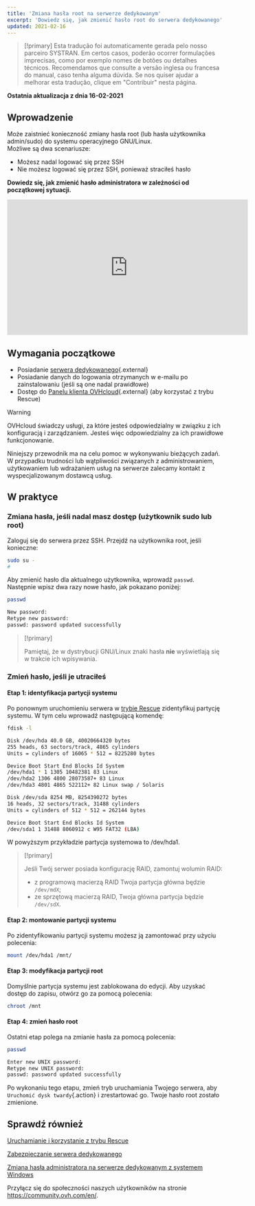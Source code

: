 ```yaml
---
title: 'Zmiana hasła root na serwerze dedykowanym'
excerpt: 'Dowiedz się, jak zmienić hasło root do serwera dedykowanego'
updated: 2021-02-16
---
```


> [!primary]
> Esta tradução foi automaticamente gerada pelo nosso parceiro SYSTRAN. Em certos casos, poderão ocorrer formulações imprecisas, como por exemplo nomes de botões ou detalhes técnicos. Recomendamos que consulte a versão inglesa ou francesa do manual, caso tenha alguma dúvida. Se nos quiser ajudar a melhorar esta tradução, clique em "Contribuir" nesta página.
>

**Ostatnia aktualizacja z dnia 16-02-2021**

## Wprowadzenie

Może zaistnieć konieczność zmiany hasła root (lub hasła użytkownika admin/sudo) do systemu operacyjnego GNU/Linux.
<br>Możliwe są dwa scenariusze:

- Możesz nadal logować się przez SSH
- Nie możesz logować się przez SSH, ponieważ straciłeś hasło

**Dowiedz się, jak zmienić hasło administratora w zależności od początkowej sytuacji.**

<iframe width="560" height="315" src="https://www.youtube.com/embed/gi7JqUvcEt0" frameborder="0" allow="accelerometer; autoplay; encrypted-media; gyroscope; picture-in-picture" allowfullscreen></iframe>

## Wymagania początkowe

- Posiadanie [serwera dedykowanego](https://www.ovhcloud.com/pl/bare-metal/){.external}
- Posiadanie danych do logowania otrzymanych w e-mailu po zainstalowaniu (jeśli są one nadal prawidłowe)
- Dostęp do [Panelu klienta OVHcloud](https://www.ovh.com/auth/?action=gotomanager&from=https://www.ovh.pl/&ovhSubsidiary=pl){.external} (aby korzystać z trybu Rescue)

> [!warning]
>OVHcloud świadczy usługi, za które jesteś odpowiedzialny w związku z ich konfiguracją i zarządzaniem. Jesteś więc odpowiedzialny za ich prawidłowe funkcjonowanie.
>
>Niniejszy przewodnik ma na celu pomoc w wykonywaniu bieżących zadań. W przypadku trudności lub wątpliwości związanych z administrowaniem, użytkowaniem lub wdrażaniem usług na serwerze zalecamy kontakt z wyspecjalizowanym dostawcą usług.
>

## W praktyce

### Zmiana hasła, jeśli nadal masz dostęp (użytkownik sudo lub root)

Zaloguj się do serwera przez SSH. Przejdź na użytkownika root, jeśli konieczne:

```bash
sudo su -
#
```

Aby zmienić hasło dla aktualnego użytkownika, wprowadź `passwd`. Następnie wpisz dwa razy nowe hasło, jak pokazano poniżej:

```bash
passwd

New password:
Retype new password:
passwd: password updated successfully
```

> [!primary]
>
> Pamiętaj, że w dystrybucji GNU/Linux znaki hasła **nie** wyświetlają się w trakcie ich wpisywania.
>

### Zmień hasło, jeśli je utraciłeś

#### Etap 1: identyfikacja partycji systemu

Po ponownym uruchomieniu serwera w [trybie Rescue](/pages/bare_metal_cloud/dedicated_servers/rescue_mode) zidentyfikuj partycję systemu. W tym celu wprowadź następującą komendę:

```bash
fdisk -l

Disk /dev/hda 40.0 GB, 40020664320 bytes
255 heads, 63 sectors/track, 4865 cylinders
Units = cylinders of 16065 * 512 = 8225280 bytes

Device Boot Start End Blocks Id System
/dev/hda1 * 1 1305 10482381 83 Linux
/dev/hda2 1306 4800 28073587+ 83 Linux
/dev/hda3 4801 4865 522112+ 82 Linux swap / Solaris

Disk /dev/sda 8254 MB, 8254390272 bytes
16 heads, 32 sectors/track, 31488 cylinders
Units = cylinders of 512 * 512 = 262144 bytes

Device Boot Start End Blocks Id System
/dev/sda1 1 31488 8060912 c W95 FAT32 (LBA)
```

W powyższym przykładzie partycja systemowa to /dev/hda1.

> [!primary]
>
> Jeśli Twój serwer posiada konfigurację RAID, zamontuj wolumin RAID:
>
> - z programową macierzą RAID Twoja partycja główna będzie `/dev/mdX`;
> - ze sprzętową macierzą RAID, Twoja główna partycja będzie `/dev/sdX`.
>

#### Etap 2: montowanie partycji systemu

Po zidentyfikowaniu partycji systemu możesz ją zamontować przy użyciu polecenia:

```bash
mount /dev/hda1 /mnt/
```

#### Etap 3: modyfikacja partycji root

Domyślnie partycja systemu jest zablokowana do edycji. Aby uzyskać dostęp do zapisu, otwórz go za pomocą polecenia:

```bash
chroot /mnt
```

#### Etap 4: zmień hasło root

Ostatni etap polega na zmianie hasła za pomocą polecenia:

```bash
passwd

Enter new UNIX password:
Retype new UNIX password:
passwd: password updated successfully
```

Po wykonaniu tego etapu, zmień tryb uruchamiania Twojego serwera, aby `Uruchomić dysk twardy`{.action} i zrestartować go. Twoje hasło root zostało zmienione.

## Sprawdź również

[Uruchamianie i korzystanie z trybu Rescue](/pages/bare_metal_cloud/dedicated_servers/rescue_mode)

[Zabezpieczanie serwera dedykowanego](/pages/bare_metal_cloud/dedicated_servers/securing-a-dedicated-server)

[Zmiana hasła administratora na serwerze dedykowanym z systemem Windows](/pages/bare_metal_cloud/dedicated_servers/changing-admin-password-on-windows)

Przyłącz się do społeczności naszych użytkowników na stronie <https://community.ovh.com/en/>.